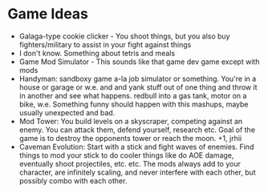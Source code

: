 # Game Ideas

 - Galaga-type cookie clicker - You shoot things, but you also buy fighters/military to assist in your fight against things
 - I don't know.  Something about tetris and meals
 - Game Mod Simulator - This sounds like that game dev game except with mods
 - Handyman: sandboxy game a-la job simulator or something.  You're in a house or garage or w.e. and and yank stuff out of one thing and throw it in another and see what happens.  redbull into a gas tank, motor on a bike, w.e.  Something funny should happen with this mashups, maybe usually unexpected and bad.
 - Mod Tower: You build levels on a skyscraper, competing against an enemy.  You can attack them, defend yourself, research etc.  Goal of the game is to destroy the opponents tower or reach the moon. +1, jrhii
 - Caveman Evolution: Start with a stick and fight waves of enemies.  Find things to mod your stick to do cooler things like do AOE damage, eventually shoot projectiles, etc. etc.  The mods always add to your character, are infinitely scaling, and never interfere with each other, but possibly combo with each other.   
